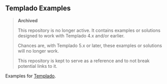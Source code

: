 ## Templado Examples

> __Archived__
>
> This repository is no longer active. It contains examples or solutions designed to work with Templado 4.x and/or earlier.
>
> Chances are, with Templado 5.x or later, these examples or solutions will no longer work.
>
> This repository is kept to serve as a reference and to not break potential links to it.
> 

Examples for [Templado](https://github.com/templado/engine).



